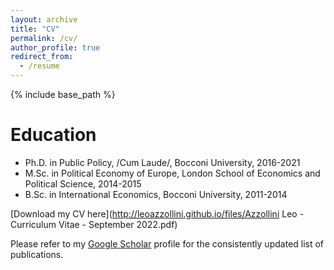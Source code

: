 ```yaml
---
layout: archive
title: "CV"
permalink: /cv/
author_profile: true
redirect_from:
  - /resume
---
```


{% include base_path %}

Education
======
* Ph.D. in Public Policy, /Cum Laude/, Bocconi University, 2016-2021
* M.Sc. in Political Economy of Europe, London School of Economics and Political Science, 2014-2015
* B.Sc. in International Economics, Bocconi University, 2011-2014

[Download my CV here](http://leoazzollini.github.io/files/Azzollini Leo - Curriculum Vitae - September 2022.pdf)

Please refer to my [Google Scholar](https://scholar.google.it/citations?user=L7G4WvsAAAAJ&hl=it&oi=ao) profile for the consistently updated list of publications.
